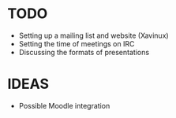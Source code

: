 TODO
====

* Setting up a mailing list and website (Xavinux)
* Setting the time of meetings on IRC
* Discussing the formats of presentations

IDEAS
=====
* Possible Moodle integration
